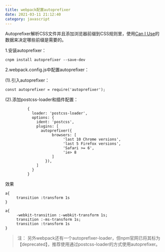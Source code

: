 ```yaml
---
title: webpack配置autoprefixer
date: 2021-03-11 21:12:40
category: javascript
---
```


Autoprefixer解析CSS文件并且添加浏览器前缀到CSS规则里，使用[Can I Use](http://www.caniuse.com/)的数据来决定哪些前缀是需要的。


1.安装autoprefixer：
```
cnpm install autoprefixer --save-dev
```
2.webpack.config.js中配置autoprefixer：

(1).引入autoprefixer：
```
const autoprefixer = require('autoprefixer');
```
(2).添加postcss-loader和插件配置：
```
          {
            loader: 'postcss-loader',
            options: {
              ident: 'postcss',
              plugins: [
                autoprefixer({
                     browsers: [
                          'last 10 Chrome versions',
                          'last 5 Firefox versions',
                          'Safari >= 6', 
                          'ie> 8
                     ] 
                  }),
              ]
            }
          }
```
效果
```
a{
     transition :transform 1s
}
```
```
a{
     -webkit-transition :-webkit-transform 1s;
     transition :-ms-transform 1s;
     transition :transform 1s
}
```
>注： 另外webpack还有一个autoprefixer-loader，但npm官网已将其标为【deprecated】，推荐使用通过postcss-loader的方式使用autoprefixer。

